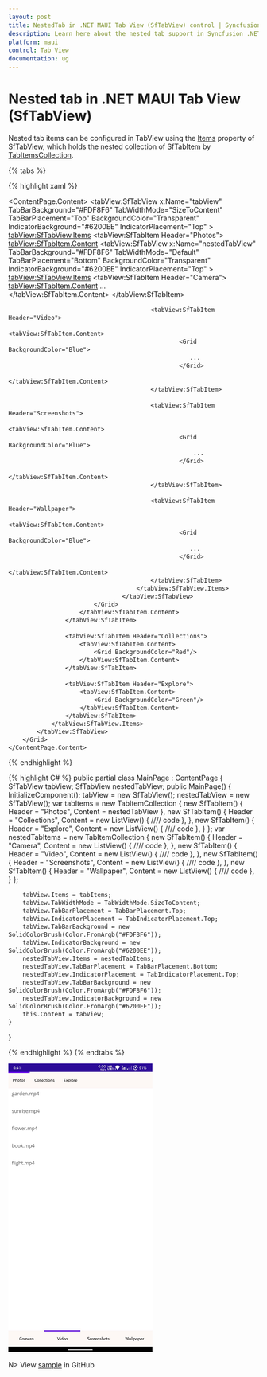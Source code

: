 ```yaml
---
layout: post
title: NestedTab in .NET MAUI Tab View (SfTabView) control | Syncfusion
description: Learn here about the nested tab support in Syncfusion .NET MAUI Tab View (SfTabView) control and code sample.
platform: maui
control: Tab View
documentation: ug
---
```


# Nested tab in .NET MAUI Tab View (SfTabView)

Nested tab items can be configured in TabView using the [Items](https://help.syncfusion.com/cr/maui/Syncfusion.Maui.TabView.SfTabView.html#Syncfusion_Maui_TabView_SfTabView_Items) property of [SfTabView](https://help.syncfusion.com/cr/maui/Syncfusion.Maui.TabView.SfTabView.html), which holds the nested collection of [SfTabItem](https://help.syncfusion.com/cr/maui/Syncfusion.Maui.TabView.SfTabItem.html) by [TabItemsCollection](https://help.syncfusion.com/cr/maui/Syncfusion.Maui.TabView.TabItemCollection.html).

{% tabs %}

{% highlight xaml %}

<ContentPage xmlns="http://schemas.microsoft.com/dotnet/2021/maui"
             xmlns:x="http://schemas.microsoft.com/winfx/2009/xaml"
             x:Class="TabViewMauiSample.MainPage"
             xmlns:tabView="http://schemas.syncfusion.com/maui"
             BackgroundColor="{DynamicResource SecondaryColor}">
    <ContentPage.Content>
        <Grid>
            <tabView:SfTabView x:Name="tabView"
                                TabBarBackground="#FDF8F6"
                                TabWidthMode="SizeToContent"
                                TabBarPlacement="Top"
                                BackgroundColor="Transparent"
                                IndicatorBackground="#6200EE"
                                IndicatorPlacement="Top" >
                <tabView:SfTabView.Items>
                    <tabView:SfTabItem Header="Photos">
                        <tabView:SfTabItem.Content>
                            <Grid BackgroundColor="Blue">
                                <tabView:SfTabView x:Name="nestedTabView"
                                                    TabBarBackground="#FDF8F6"
                                                    TabWidthMode="Default"
                                                    TabBarPlacement="Bottom"
                                                    BackgroundColor="Transparent"
                                                    IndicatorBackground="#6200EE"
                                                    IndicatorPlacement="Top" >
                                        <tabView:SfTabView.Items>
                                            <tabView:SfTabItem Header="Camera">
                                                <tabView:SfTabItem.Content>
                                                    <Grid BackgroundColor="Blue">
                                                      ...  
                                                    </Grid>
                                                </tabView:SfTabItem.Content>
                                            </tabView:SfTabItem>

                                            <tabView:SfTabItem Header="Video">
                                                <tabView:SfTabItem.Content>
                                                    <Grid BackgroundColor="Blue">
                                                       ...   
                                                    </Grid>
                                                </tabView:SfTabItem.Content>
                                            </tabView:SfTabItem>

                                            <tabView:SfTabItem Header="Screenshots">
                                                <tabView:SfTabItem.Content>
                                                    <Grid BackgroundColor="Blue">
                                                        ...   
                                                    </Grid>
                                                </tabView:SfTabItem.Content>
                                            </tabView:SfTabItem>

                                            <tabView:SfTabItem Header="Wallpaper">
                                                <tabView:SfTabItem.Content>
                                                    <Grid BackgroundColor="Blue">
                                                       ...   
                                                    </Grid>
                                                </tabView:SfTabItem.Content>
                                            </tabView:SfTabItem>
                                        </tabView:SfTabView.Items>
                                    </tabView:SfTabView>
                            </Grid>
                        </tabView:SfTabItem.Content>
                    </tabView:SfTabItem>

                    <tabView:SfTabItem Header="Collections">
                        <tabView:SfTabItem.Content>
                            <Grid BackgroundColor="Red"/>
                        </tabView:SfTabItem.Content>
                    </tabView:SfTabItem>

                    <tabView:SfTabItem Header="Explore">
                        <tabView:SfTabItem.Content>
                            <Grid BackgroundColor="Green"/>
                        </tabView:SfTabItem.Content>
                    </tabView:SfTabItem>
                </tabView:SfTabView.Items>
            </tabView:SfTabView>
        </Grid>
    </ContentPage.Content>
</ContentPage>

{% endhighlight %}

{% highlight C# %}
public partial class MainPage : ContentPage
{
    SfTabView tabView;
    SfTabView nestedTabView;
    public MainPage()
    {
        InitializeComponent();
        tabView = new SfTabView();
        nestedTabView = new SfTabView();
        var tabItems = new TabItemCollection
        {
            new SfTabItem()
            {
                Header = "Photos",
                Content = nestedTabView
            },
            new SfTabItem()
            {
                Header = "Collections",
                Content = new ListView()
                {
                    //// code
                },
            },
            new SfTabItem()
            {
                Header = "Explore",
                Content = new ListView()
                {
                    //// code
                },
            }
        };
        var nestedTabItems = new TabItemCollection
        {
            new SfTabItem()
            {
                Header = "Camera",
                Content = new ListView()
                {
                    //// code
                },
            },
            new SfTabItem()
            {
                Header = "Video",
                Content = new ListView()
                {
                    //// code
                },
            },
            new SfTabItem()
            {
                Header = "Screenshots",
                Content = new ListView()
                {
                    //// code
                },
            },
            new SfTabItem()
            {
                Header = "Wallpaper",
                Content = new ListView()
                {
                    //// code
                },
            }
        };

        tabView.Items = tabItems;
        tabView.TabWidthMode = TabWidthMode.SizeToContent;
        tabView.TabBarPlacement = TabBarPlacement.Top;
        tabView.IndicatorPlacement = TabIndicatorPlacement.Top;
        tabView.TabBarBackground = new SolidColorBrush(Color.FromArgb("#FDF8F6"));
        tabView.IndicatorBackground = new SolidColorBrush(Color.FromArgb("#6200EE"));
        nestedTabView.Items = nestedTabItems;
        nestedTabView.TabBarPlacement = TabBarPlacement.Bottom;
        nestedTabView.IndicatorPlacement = TabIndicatorPlacement.Top;
        nestedTabView.TabBarBackground = new SolidColorBrush(Color.FromArgb("#FDF8F6"));
        nestedTabView.IndicatorBackground = new SolidColorBrush(Color.FromArgb("#6200EE"));
        this.Content = tabView;
    }
}

{% endhighlight %}
{% endtabs %}

![NestedTab](images/Nested_Tab.png)

N> View [sample](https://github.com/SyncfusionExamples/maui-tabview-samples/tree/main/NestedTabViewSample) in GitHub